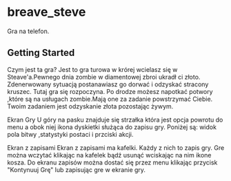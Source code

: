 # breave_steve
Gra na telefon.
## Getting Started

Czym jest ta gra?
Jest to gra turowa w krórej wcielasz się w Steave'a.Pewnego dnia zombie w diamentowej zbroi ukradł ci złoto. 
Zdenerwowany sytuacją postanawiasz go dorwać i odzyskać stracony kruszec. 
Tutaj gra się rozpoczyna. 
Po drodze możesz napotkać potwory ,które są na usługach zombie.Mają one za zadanie powstrzymać Ciebie.
Twoim zadaniem jest odzyskanie złota pozostając żywym.

Ekran Gry
U góry na pasku znajduje się strzałka która jest opcja powrotu do menu a obok niej ikona dyskietki służąca do zapisu gry.
Poniżej są: widok pola bitwy ,statystyki postaci i przciski akcji.

Ekran z zapisami
Ekran z zapisami ma kafelki.
Każdy z nich to zapis gry.
Gre można wczytać klikając na kafelek bądź usunąć wciskając na nim ikone kosza.
Do ekranu zapisów można dostać się przez menu klikając przycisk "Kontynuuj Grę" lub zapisując gre w ekranie gry.

